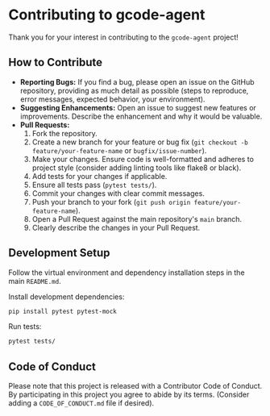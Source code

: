 # Contributing to gcode-agent

Thank you for your interest in contributing to the `gcode-agent` project!

## How to Contribute

*   **Reporting Bugs:** If you find a bug, please open an issue on the GitHub repository, providing as much detail as possible (steps to reproduce, error messages, expected behavior, your environment).
*   **Suggesting Enhancements:** Open an issue to suggest new features or improvements. Describe the enhancement and why it would be valuable.
*   **Pull Requests:**
    1.  Fork the repository.
    2.  Create a new branch for your feature or bug fix (`git checkout -b feature/your-feature-name` or `bugfix/issue-number`).
    3.  Make your changes. Ensure code is well-formatted and adheres to project style (consider adding linting tools like flake8 or black).
    4.  Add tests for your changes if applicable.
    5.  Ensure all tests pass (`pytest tests/`).
    6.  Commit your changes with clear commit messages.
    7.  Push your branch to your fork (`git push origin feature/your-feature-name`).
    8.  Open a Pull Request against the main repository's `main` branch.
    9.  Clearly describe the changes in your Pull Request.

## Development Setup

Follow the virtual environment and dependency installation steps in the main `README.md`.

Install development dependencies:
```bash
pip install pytest pytest-mock
```

Run tests:
```bash
pytest tests/
```

## Code of Conduct

Please note that this project is released with a Contributor Code of Conduct. By participating in this project you agree to abide by its terms. (Consider adding a `CODE_OF_CONDUCT.md` file if desired). 